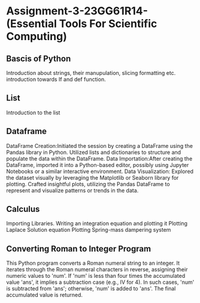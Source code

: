 # Assignment-3-23GG61R14-(Essential Tools For Scientific Computing)
## Bascis of Python
 Introduction about strings, their manupulation, slicing formatting etc.
introduction towards If and def function.
##  List
Introduction to the list
## Dataframe
DataFrame Creation:Initiated the session by creating a DataFrame using the Pandas library in Python.
Utilized lists and dictionaries to structure and populate the data within the DataFrame.
Data Importation:After creating the DataFrame, imported it into a Python-based editor, possibly using Jupyter Notebooks or a similar interactive environment.
Data Visualization: Explored the dataset visually by leveraging the Matplotlib or Seaborn library for plotting.
Crafted insightful plots, utilizing the Pandas DataFrame to represent and visualize patterns or trends in the data.

## Calculus
Importing Libraries.
Writing an integration equation and plotting it
Plotting Laplace Solution equation
Plotting Spring-mass dampering system

## Converting Roman to Integer Program

This Python program converts a Roman numeral string to an integer. It iterates through the Roman numeral characters in reverse, assigning their numeric values to 'num'. If 'num' is less than four times the accumulated value 'ans', it implies a subtraction case (e.g., IV for 4). In such cases, 'num' is subtracted from 'ans'; otherwise, 'num' is added to 'ans'. The final accumulated value is returned.

